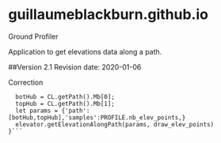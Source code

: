 # guillaumeblackburn.github.io
Ground Profiler

Application to get elevations data along a path.



##Version 2.1
Revision date: 2020-01-06

Correction 
  ```function get_elevation_points(){
    botHub = CL.getPath().Mb[0];
    topHub = CL.getPath().Mb[1];
    let params = {'path': [botHub,topHub],'samples':PROFILE.nb_elev_points,}
    elevator.getElevationAlongPath(params, draw_elev_points)
  }```

